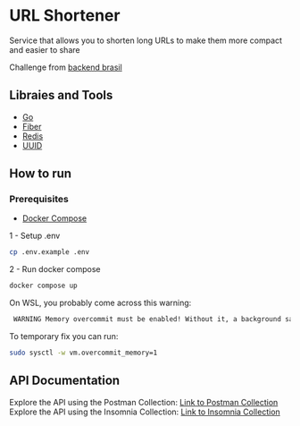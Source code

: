 # URL Shortener

Service that allows you to shorten long URLs to make them more compact and easier to share

Challenge from [backend brasil](https://github.com/backend-br/desafios)

## Libraies and Tools

- [Go](https://go.dev/doc/install)
- [Fiber](https://gofiber.io)
- [Redis](https://redis.io/docs/about)
- [UUID](https://github.com/google/uuid)

## How to run

### Prerequisites

- [Docker Compose](https://docs.docker.com/compose/gettingstarted)

1 - Setup .env

```bash
cp .env.example .env
```

2 - Run docker compose

```bash
docker compose up
```

On WSL, you probably come across this warning:

```bash
 WARNING Memory overcommit must be enabled! Without it, a background save or replication may fail under low memory condition. Being disabled, it can also cause failures without low memory condition, see https://github.com/jemalloc/jemalloc/issues/1328. To fix this issue add 'vm.overcommit_memory = 1' to /etc/sysctl.conf and then reboot or run the command 'sysctl vm.overcommit_memory=1' for this to take effect.
```

To temporary fix you can run:

```bash
sudo sysctl -w vm.overcommit_memory=1
```

## API Documentation

Explore the API using the Postman Collection: [Link to Postman Collection](_docs/URL%20Shortener.postman_collection.json)
Explore the API using the Insomnia Collection: [Link to Insomnia Collection](_docs/Insomnia_2023-11-13.json)
